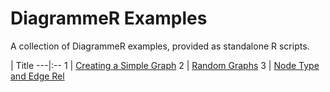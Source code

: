 # DiagrammeR Examples

A collection of DiagrammeR examples, provided as standalone R scripts.

 | Title
---|:--
1 | [Creating a Simple Graph](https://raw.githubusercontent.com/rich-iannone/DiagrammeR-examples/master/001-creating-a-simple-graph.R)
2 | [Random Graphs](https://raw.githubusercontent.com/rich-iannone/DiagrammeR-examples/master/002-random-graphs.R)
3 | [Node Type and Edge Rel](https://raw.githubusercontent.com/rich-iannone/DiagrammeR-examples/master/003-node-type-and-edge-rel.R)
